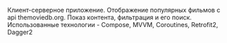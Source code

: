 Клиент-серверное приложение. 
Отображение популярных фильмов с api themoviedb.org.
Показ контента, фильтрация и его поиск.
Использованные технологии - Compose, MVVM, Coroutines, Retrofit2, Dagger2
